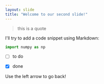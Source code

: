 ```yaml
---
layout: slide
title: "Welcome to our second slide!"
---
```

> this is a quote

I'll try to add a code snippet using Markdown:

```python
import numpy as np
```

- [ ] to do
- [x] done


Use the left arrow to go back!
